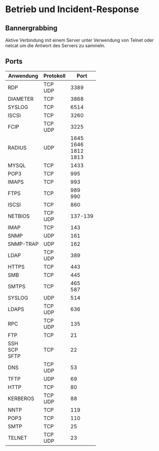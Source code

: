Betrieb und Incident-Response
=============================

Bannergrabbing
--------------
Aktive Verbindung mit einem Server unter Verwendung von Telnet oder netcat um die Antwort des Servers zu sammeln.

Ports
------
<table>
<thead>
<tr>
	<th>Anwendung</th><th>Protokoll</th><th>Port</th>
</tr>
</thead>
<tbody >
<tr >
	<td>RDP</td><td>TCP <br />
UDP</td><td>3389</td>
</tr>
<tr>
	<td>DIAMETER</td><td>TCP</td><td>3868</td>
</tr>
<tr>
	<td>SYSLOG</td><td>TCP</td><td>6514</td>
</tr>
<tr>
	<td>ISCSI</td><td>TCP</td><td>3260</td>
</tr>
<tr>
	<td>FCIP</td><td>TCP<br />
UDP</td><td>3225</td>
</tr>
<tr>
	<td>RADIUS</td><td>UDP</td><td>1645<br />
1646<br />
1812<br />
1813</td>
</tr>
<tr>
	<td>MYSQL</td><td>TCP</td><td>1433</td>
</tr>
<tr>
	<td>POP3</td><td>TCP</td><td>995</td>
</tr>
<tr>
	<td>IMAPS</td><td>TCP</td><td>993</td>
</tr>
<tr>
	<td>FTPS</td><td>TCP</td><td>989<br />
990</td>
</tr>
<tr>
	<td>ISCSI</td><td>TCP</td><td>860</td>
</tr>
<tr>
	<td>NETBIOS</td><td>TCP<br />
UDP</td><td>137-139</td>
</tr>
<tr>
	<td>IMAP</td><td>TCP</td><td>143</td>
</tr>
<tr>
	<td>SNMP</td><td>UDP</td><td>161</td>
</tr>
<tr>
	<td>SNMP-TRAP</td><td>UDP</td><td>162</td>
</tr>
<tr>
	<td>LDAP</td><td>TCP<br />
UDP</td><td>389</td>
</tr>
<tr>
	<td>HTTPS</td><td>TCP</td><td>443</td>
</tr>
<tr>
	<td>SMB</td><td>TCP</td><td>445</td>
</tr>
<tr>
	<td>SMTPS</td><td>TCP</td><td>465<br />
587</td>
</tr>
<tr>
	<td>SYSLOG</td><td>UDP</td><td>514</td>
</tr>
<tr>
	<td>LDAPS</td><td>TCP<br />
UDP</td><td>636</td>
</tr>
<tr>
	<td>RPC</td><td>TCP<br />
UDP</td><td>135</td>
</tr>
<tr>
	<td>FTP</td><td>TCP</td><td>21</td>
</tr>
<tr>
	<td>SSH<br />
SCP<br />
SFTP</td><td>TCP</td><td>22</td>
</tr>
<tr>
	<td>DNS</td><td>TCP<br />
UDP</td><td>53</td>
</tr>
<tr>
	<td>TFTP</td><td>UDP</td><td>69</td>
</tr>
<tr>
	<td>HTTP</td><td>TCP</td><td>80</td>
</tr>
<tr>
	<td>KERBEROS</td><td>TCP<br />
UDP</td><td>88</td>
</tr>
<tr>
	<td>NNTP</td><td>TCP</td><td>119</td>
</tr>
<tr>
	<td>POP3</td><td>TCP</td><td>110</td>
</tr>
<tr>
	<td>SMTP</td><td>TCP</td><td>25</td>
</tr>
<tr>
	<td>TELNET</td><td>TCP<br />
UDP</td><td>23</td>
</tr>
</tbody>
</table>
